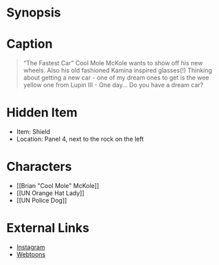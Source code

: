 # Synopsis


# Caption
> “The Fastest Car” Cool Mole McKole wants to show off his new wheels. Also his old fashioned Kamina inspired glasses(!) Thinking about getting a new car - one of my dream ones to get is the wee yellow one from Lupin III - One day... Do you have a dream car?

# Hidden Item
* Item: Shield
* Location: <spoiler>Panel 4, next to the rock on the left</spoiler>

# Characters
* [[Brian "Cool Mole" McKole]]
* [[UN Orange Hat Lady]]
* [[UN Police Dog]]

# External Links
* [Instagram](https://www.instagram.com/p/CTVm9p0qAl1/?igshid=YmMyMTA2M2Y=)
* [Webtoons](https://www.webtoons.com/en/challenge/twistwood-tales/95-the-fastest-car/viewer?title_no=344740&episode_no=101)